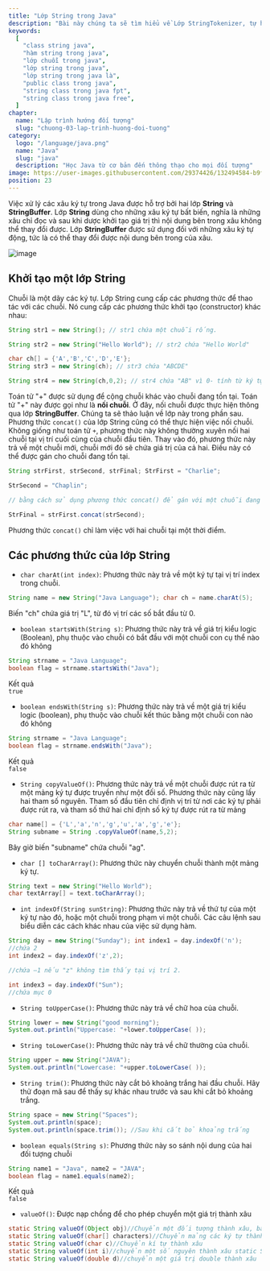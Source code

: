 ```yaml
---
title: "Lớp String trong Java"
description: "Bài này chúng ta sẽ tìm hiểu về Lớp StringTokenizer, tự học lập trình java, chia sẻ kiến thức về java"
keywords:
  [
    "class string java",
    "hàm string trong java",
    "lớp chuỗi trong java",
    "lớp string trong java",
    "lớp string trong java là",
    "public class trong java",
    "string class trong java fpt",
    "string class trong java free",
  ]
chapter:
  name: "Lập trình hướng đối tượng"
  slug: "chuong-03-lap-trinh-huong-doi-tuong"
category:
  logo: "/language/java.png"
  name: "Java"
  slug: "java"
  description: "Học Java từ cơ bản đến thông thạo cho mọi đối tượng"
image: https://user-images.githubusercontent.com/29374426/132494584-b9f248b5-258d-4760-9d5a-150a366f05e8.png
position: 23
---
```


Việc xử lý các xâu ký tự trong Java được hỗ trợ bởi hai lớp **String** và **StringBuffer**. Lớp **String** dùng cho những xâu ký tự bất biến, nghĩa là những xâu chỉ đọc và sau khi dược khởi tạo giá trị thì nội dung bên trong xâu không thể thay đổi được. Lớp **StringBuffer** được sử dụng đối với những xâu ký tự động, tức là có thể thay đổi được nội dung bên trong của xâu.

![image](https://user-images.githubusercontent.com/29374426/132494584-b9f248b5-258d-4760-9d5a-150a366f05e8.png)

## Khởi tạo một lớp String

Chuỗi là một dãy các ký tự. Lớp String cung cấp các phương thức để thao tác với các chuỗi. Nó cung cấp các phương thức khởi tạo (constructor) khác nhau:

```java
String str1 = new String(); // str1 chứa một chuỗi rống.

String str2 = new String("Hello World"); // str2 chứa "Hello World"

char ch[] = {'A','B','C','D','E'};
String str3 = new String(ch); // str3 chứa "ABCDE"

String str4 = new String(ch,0,2); // str4 chứa "AB" vì 0- tính từ ký tự bắt đầu, 2- là số lượng ký tự kể từ ký tự bắt đầu.
```

Toán tử "+" được sử dụng để cộng chuỗi khác vào chuỗi đang tồn tại. Toán tử "+" này được gọi như là **nối chuỗi**. Ở đây, nối chuỗi được thực hiện thông qua lớp **StringBuffer**. Chúng ta sẽ thảo luận về lớp này trong phần sau. Phương thức `concat()` của lớp String cũng có thể thực hiện việc nối chuỗi. Không giống như toán tử `+`, phương thức này không thường xuyên nối hai chuỗi tại vị trí cuối cùng của chuỗi đầu tiên. Thay vào đó, phương thức này trả về một chuỗi mới, chuỗi mới đó sẽ chứa giá trị của cả hai. Điều này có thể được gán cho chuỗi đang tồn tại.

<div class="example"></div>

```java
String strFirst, strSecond, strFinal; StrFirst = "Charlie";

StrSecond = "Chaplin";

// bằng cách sử dụng phương thức concat() để gán với một chuỗi đang tồn tại.

StrFinal = strFirst.concat(strSecond);
```

Phương thức `concat()` chỉ làm việc với hai chuỗi tại một thời điểm.

## Các phương thức của lớp String

- `char charAt(int index)`: Phương thức này trả về một ký tự tại vị trí index trong chuỗi.

<div class="example"></div>

```java
String name = new String("Java Language"); char ch = name.charAt(5);
```

Biến "ch" chứa giá trị "L", từ đó vị trí các số bắt đầu từ 0.

- `boolean startsWith(String s)`: Phương thức này trả về giá trị kiểu logic (Boolean), phụ thuộc vào chuỗi có bắt đầu với một chuỗi con cụ thể nào đó không

<div class="example"></div>

```java
String strname = "Java Language";
boolean flag = strname.startsWith("Java");
```

<div class="window">
  <div class="window-header">
    <div class="action-buttons"></div>
    <span class="title-popup">Kết quả</span>
  </div>
  <div class="window-body">
    <code>true</code>
    </div>
</div>

- `boolean endsWith(String s)`: Phương thức này trả về một giá trị kiểu logic (boolean), phụ thuộc vào chuỗi kết thúc bằng một chuỗi con nào đó không

<div class="example"></div>

```java
String strname = "Java Language";
boolean flag = strname.endsWith("Java");
```

<div class="window">
  <div class="window-header">
    <div class="action-buttons"></div>
    <span class="title-popup">Kết quả</span>
  </div>
  <div class="window-body">
    <code>false</code>
    </div>
</div>

- `String copyValueOf()`: Phương thức này trả về một chuỗi được rút ra từ một mảng ký tự được truyền như một đối số. Phương thức này cũng lấy hai tham số nguyên. Tham số đầu tiên chỉ định vị trí từ nơi các ký tự phải được rút ra, và tham số thứ hai chỉ định số ký tự được rút ra từ mảng

<div class="example"></div>

```java
char name[] = {'L','a','n','g','u','a','g','e'};
String subname = String .copyValueOf(name,5,2);
```

Bây giờ biến "subname" chứa chuỗi "ag".

- `char [] toCharArray()`: Phương thức này chuyển chuỗi thành một mảng ký tự.

<div class="example"></div>

```java
String text = new String("Hello World");
char textArray[] = text.toCharArray();
```

- `int indexOf(String sunString)`: Phương thức này trả về thứ tự của một ký tự nào đó, hoặc một chuỗi trong phạm vi một chuỗi. Các câu lệnh sau biểu diễn các cách khác nhau của việc sử dụng hàm.

<div class="example"></div>

```java
String day = new String("Sunday"); int index1 = day.indexOf('n');
//chứa 2
int index2 = day.indexOf('z',2);

//chứa –1 nếu "z" không tìm thấy tại vị trí 2.

int index3 = day.indexOf("Sun");
//chứa mục 0
```

- `String toUpperCase()`: Phương thức này trả về chữ hoa của chuỗi.

<div class="example"></div>

```java
String lower = new String("good morning");
System.out.println("Uppercase: "+lower.toUpperCase( ));
```

- `String toLowerCase()`: Phương thức này trả về chữ thường của chuỗi.

<div class="example"></div>

```java
String upper = new String("JAVA");
System.out.println("Lowercase: "+upper.toLowerCase( ));
```

- `String trim()`: Phương thức này cắt bỏ khoảng trắng hai đầu chuỗi. Hãy thử đoạn mã sau để thấy sự khác nhau trước và sau khi cắt bỏ khoảng trắng.

<div class="example"></div>

```java
String space = new String("Spaces");
System.out.println(space);
System.out.println(space.trim()); //Sau khi cắt bỏ khoảng trắng
```

- `boolean equals(String s)`: Phương thức này so sánh nội dung của hai đối tượng chuỗi

<div class="example"></div>

```java
String name1 = "Java", name2 = "JAVA";
boolean flag = name1.equals(name2);
```

<div class="window">
  <div class="window-header">
    <div class="action-buttons"></div>
    <span class="title-popup">Kết quả</span>
  </div>
  <div class="window-body">
    <code>false</code>
  </div>
</div>

- `valueOf()`: Được nạp chồng để cho phép chuyển một giá trị thành xâu

<div class="example"></div>

```java
static String valueOf(Object obj)//Chuyển một đối tượng thành xâu, bẳng cách gọi đến phương thức toString của đối tượng obj
static String valueOf(char[] characters)//Chuyển mảng các ký tự thành xâu. static String valueOf(boolean b)//Chuyển một giá trị logic thành xâu, xâu nhận được là "true" hoặc "false" tương ứng với giá trị true hoặc false của b
static String valueOf(char c)//Chuyển kí tự thành xâu
static String valueOf(int i)//chuyển một số nguyên thành xâu static String valueOf(long l)//Chuyển một giá trị long thành xâu static String valueOf(float f)//chuyển một giá trị float thành xâu
static String valueOf(double d)//chuyển một giá trị double thành xâu
```
